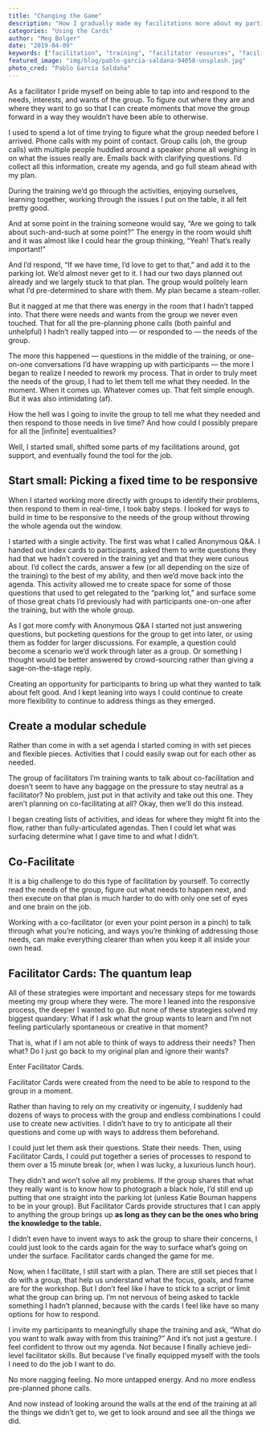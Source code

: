 ```yaml
---
title: "Changing the Game"
description: "How I gradually made my facilitations more about my participants than my plan."
categories: "Using the Cards"
author: "Meg Bolger"
date: "2019-04-09"
keywords: ["facilitation", "training", "facilitator resources", "facilitator tools", "facilitator cards", "training resources"]
featured_image: "img/blog/pablo-garcia-saldana-94058-unsplash.jpg"
photo_cred: "Pablo García Saldaña"
---
```

As a facilitator I pride myself on being able to tap into and respond to the needs, interests, and wants of the group. To figure out where they are and where they want to go so that I can create moments that move the group forward in a way they wouldn’t have been able to otherwise.

I used to spend a lot of time trying to figure what the group needed before I arrived. Phone calls with my point of contact. Group calls (oh, the group calls) with multiple people huddled around a speaker phone all weighing in on what the issues really are. Emails back with clarifying questions. I’d collect all this information, create my agenda, and go full steam ahead with my plan.

During the training we’d go through the activities, enjoying ourselves, learning together, working through the issues I put on the table, it all felt pretty good.

And at some point in the training someone would say, “Are we going to talk about such-and-such at some point?” The energy in the room would shift and it was almost like I could hear the group thinking, “Yeah! That’s really important!”

And I’d respond, “If we have time, I’d love to get to that,” and add it to the parking lot.
We’d almost never get to it. I had our two days planned out already and we largely stuck to that plan. The group would politely learn what I’d pre-determined to share with them. My plan became a steam-roller.

But it nagged at me that there was energy in the room that I hadn’t tapped into. That there were needs and wants from the group we never even touched. That for all the pre-planning phone calls (both painful and unhelpful) I hadn’t really tapped into — or responded to — the needs of the group.

The more this happened — questions in the middle of the training, or one-on-one conversations I’d have wrapping up with participants — the more I began to realize I needed to rework my process. That in order to truly meet the needs of the group, I had to let them tell me what they needed. In the moment. When it comes up. Whatever comes up.
That felt simple enough. But it was also intimidating (af).

How the hell was I going to invite the group to tell me what they needed and then respond to those needs in live time? And how could I possibly prepare for all the [infinite] eventualities?

Well, I started small, shifted some parts of my facilitations around, got support, and eventually found the tool for the job.

## Start small: Picking a fixed time to be responsive

When I started working more directly with groups to identify their problems, then respond to them in real-time, I took baby steps. I looked for ways to build in time to be responsive to the needs of the group without throwing the whole agenda out the window.

I started with a single activity. The first was what I called Anonymous Q&A. I handed out index cards to participants, asked them to write questions they had that we hadn’t covered in the training yet and that they were curious about. I’d collect the cards, answer a few (or all depending on the size of the training) to the best of my ability, and then we’d move back into the agenda. This activity allowed me to create space for some of those questions that used to get relegated to the “parking lot,” and surface some of those great chats I’d previously had with participants one-on-one after the training, but with the whole group.

As I got more comfy with Anonymous Q&A I started not just answering questions, but pocketing questions for the group to get into later, or using them as fodder for larger discussions. For example, a question could become a scenario we’d work through later as a group. Or something I thought would be better answered by crowd-sourcing rather than giving a sage-on-the-stage reply.

Creating an opportunity for participants to bring up what they wanted to talk about felt good. And I kept leaning into ways I could continue to create more flexibility to continue to address things as they emerged.

## Create a modular schedule

Rather than come in with a set agenda I started coming in with set pieces and flexible pieces. Activities that I could easily swap out for each other as needed.

The group of facilitators I’m training wants to talk about co-facilitation and doesn’t seem to have any baggage on the pressure to stay neutral as a facilitator? No problem, just put in that activity and take out this one. They aren’t planning on co-facilitating at all? Okay, then we’ll do this instead.

I began creating lists of activities, and ideas for where they might fit into the flow, rather than fully-articulated agendas. Then I could let what was surfacing determine what I gave time to and what I didn’t.

## Co-Facilitate

It is a big challenge to do this type of facilitation by yourself. To correctly read the needs of the group, figure out what needs to happen next, and then execute on that plan is much harder to do with only one set of eyes and one brain on the job.

Working with a co-facilitator (or even your point person in a pinch) to talk through what you’re noticing, and ways you’re thinking of addressing those needs, can make everything clearer than when you keep it all inside your own head.

## Facilitator Cards: The quantum leap

All of these strategies were important and necessary steps for me towards meeting my group where they were. The more I leaned into the responsive process, the deeper I wanted to go. But none of these strategies solved my biggest quandary: What if I ask what the group wants to learn and I’m not feeling particularly spontaneous or creative in that moment?

That is, what if I am not able to think of ways to address their needs? Then what? Do I just go back to my original plan and ignore their wants?

Enter Facilitator Cards.

Facilitator Cards were created from the need to be able to respond to the group in a moment.

Rather than having to rely on my creativity or ingenuity, I suddenly had dozens of ways to process with the group and endless combinations I could use to create new activities. I didn’t have to try to anticipate all their questions and come up with ways to address them beforehand.

I could just let them ask their questions. State their needs. Then, using Facilitator Cards, I could put together a series of processes to respond to them over a 15 minute break (or, when I was lucky, a luxurious lunch hour).

They didn’t and won’t solve all my problems.  If the group shares that what they really want is to  know how to photograph a black hole, I’d still end up putting that one straight into the parking lot (unless Katie Bouman happens to be in your group). But Facilitator Cards provide structures that I can apply to anything the group brings up **as long as they can be the ones who bring the knowledge to the table.**

I didn’t even have to invent ways to ask the group to share their concerns, I could just look to the cards again for the way to surface what’s going on under the surface.
Facilitator cards changed the game for me.

Now, when I facilitate, I still start with a plan. There are still set pieces that I do with a group, that help us understand what the focus, goals, and frame are for the workshop. But I don’t feel like I have to stick to a script or limit what the group can bring up. I’m not nervous of being asked to tackle something I hadn’t planned, because with the cards I feel like have so many options for how to respond.

I invite my participants to meaningfully shape the training and ask, “What do you want to walk away with from this training?” And it’s not just a gesture. I feel confident to throw out my agenda. Not because I finally achieve jedi-level facilitator skills. But because I’ve finally equipped myself with the tools I need to do the job I want to do.

No more nagging feeling. No more untapped energy. And no more endless pre-planned phone calls.

And now instead of looking around the walls at the end of the training at all the things we didn’t get to, we get to look around and see all the things we did.
